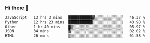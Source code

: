 ### Hi there 👋

<!--
**swolbroham/swolbroham** is a ✨ _special_ ✨ repository because its `README.md` (this file) appears on your GitHub profile.

Here are some ideas to get you started:

- 🔭 I’m currently working on ...
- 🌱 I’m currently learning ...
- 👯 I’m looking to collaborate on ...
- 🤔 I’m looking for help with ...
- 💬 Ask me about ...
- 📫 How to reach me: ...
- 😄 Pronouns: ...
- ⚡ Fun fact: ...
-->


<!--START_SECTION:waka-->

```txt
JavaScript   13 hrs 3 mins   ███████████▓░░░░░░░░░░░░░   46.37 %
Python       12 hrs 23 mins  ███████████░░░░░░░░░░░░░░   43.98 %
Other        1 hr 40 mins    █▒░░░░░░░░░░░░░░░░░░░░░░░   05.97 %
JSON         34 mins         ▓░░░░░░░░░░░░░░░░░░░░░░░░   02.02 %
HTML         26 mins         ▒░░░░░░░░░░░░░░░░░░░░░░░░   01.58 %
```

<!--END_SECTION:waka-->
